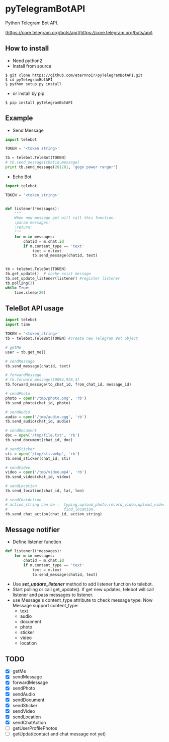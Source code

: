 # pyTelegramBotAPI

Python Telegram Bot API.

[https://core.telegram.org/bots/api](https://core.telegram.org/bots/api)

## How to install

* Need python2
* Install from source

```
$ git clone https://github.com/eternnoir/pyTelegramBotAPI.git
$ cd pyTelegramBotAPI
$ python setup.py install
```

* or install by pip

```
$ pip install pyTelegramBotAPI
```

## Example

* Send Message

```python
import telebot

TOKEN = '<token string>'

tb = telebot.TeleBot(TOKEN)
# tb.send_message(chatid,message)
print tb.send_message(281281, 'gogo power ranger')
```

* Echo Bot

```python
import telebot

TOKEN = '<token_string>'


def listener(*messages):
    """
    When new message get will call this function.
    :param messages:
    :return:
    """
    for m in messages:
        chatid = m.chat.id
        if m.content_type == 'text'
            text = m.text
            tb.send_message(chatid, text)


tb = telebot.TeleBot(TOKEN)
tb.get_update()  # cache exist message
tb.set_update_listener(listener) #register listener
tb.polling(3)
while True:
    time.sleep(20)
```

## TeleBot API usage

```python
import telebot
import time

TOKEN = '<token_string>'
tb = telebot.TeleBot(TOKEN)	#create new Telegram Bot object

# getMe
user = tb.get_me()

# sendMessage
tb.send_message(chatid, text)

# forwardMessage
# tb.forward_message(10894,926,3)
tb.forward_message(to_chat_id, from_chat_id, message_id)

# sendPhoto
photo = open('/tmp/photo.png', 'rb')
tb.send_photo(chat_id, photo)

# sendAudio
audio = open('/tmp/audio.ogg', 'rb')
tb.send_audio(chat_id, audio)

# sendDocument
doc = open('/tmp/file.txt', 'rb')
tb.send_document(chat_id, doc)

# sendSticker
sti = open('/tmp/sti.webp', 'rb')
tb.send_sticker(chat_id, sti)

# sendVideo
video = open('/tmp/video.mp4', 'rb')
tb.send_video(chat_id, video)

# sendLocation
tb.send_location(chat_id, lat, lon)

# sendChatAction
# action_string can be :  typing,upload_photo,record_video,upload_video,record_audio,upload_audio,upload_document,
#                         find_location.
tb.send_chat_action(chat_id, action_string)

```

## Message notifier

* Define listener function

```python
def listener1(*messages):
    for m in messages:
        chatid = m.chat.id
        if m.content_type == 'text'
            text = m.text
            tb.send_message(chatid, text)
```

* Use ***set_update_listener*** method to add listener function to telebot.
* Start polling or call get_update(). If get new updates, telebot will call listener and pass messages to listener.
* use Message's content_type attribute to check message type. Now Message support content_type:
  * text
  * audio
  * document
  * photo
  * sticker
  * video
  * location

## TODO

- [x] getMe
- [x] sendMessage
- [x] forwardMessage
- [x] sendPhoto
- [x] sendAudio
- [x] sendDocument
- [x] sendSticker
- [x] sendVideo
- [x] sendLocation
- [x] sendChatAction
- [ ] getUserProfilePhotos
- [ ] getUpdat(contact and chat message not yet)
